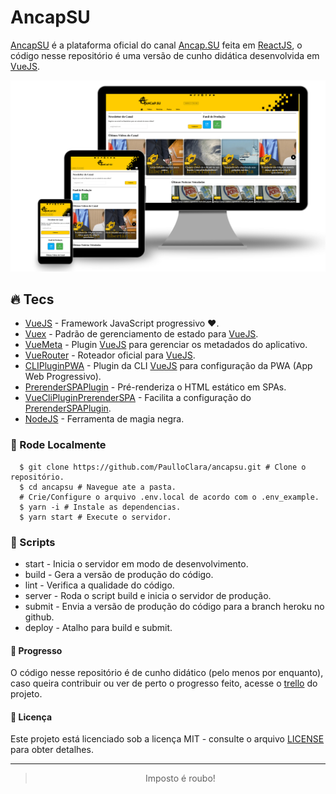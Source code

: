 # AncapSU

[AncapSU] é a plataforma oficial do canal [Ancap.SU] feita em [ReactJS], o código nesse repositório é uma versão de cunho didática desenvolvida em [VueJS].

![Preview][preview]

## :fire: Tecs

- [VueJS] - Framework JavaScript progressivo ❤️.
- [Vuex] - Padrão de gerenciamento de estado para [VueJS].
- [VueMeta] - Plugin [VueJS] para gerenciar os metadados do aplicativo.
- [VueRouter] - Roteador oficial para [VueJS].
- [CLIPluginPWA] - Plugin da CLI [VueJS] para configuração da PWA (App Web Progressivo).
- [PrerenderSPAPlugin] - Pré-renderiza o HTML estático em SPAs.
- [VueCliPluginPrerenderSPA] - Facilita a configuração do [PrerenderSPAPlugin].
- [NodeJS] - Ferramenta de magia negra.

### :wrench: Rode Localmente

```shell
  $ git clone https://github.com/PaulloClara/ancapsu.git # Clone o repositório.
  $ cd ancapsu # Navegue ate a pasta.
  # Crie/Configure o arquivo .env.local de acordo com o .env_example.
  $ yarn -i # Instale as dependencias.
  $ yarn start # Execute o servidor.
```

### :scroll: Scripts

- start - Inicia o servidor em modo de desenvolvimento.
- build - Gera a versão de produção do código.
- lint - Verifica a qualidade do código.
- server - Roda o script build e inicia o servidor de produção.
- submit - Envia a versão de produção do código para a branch heroku no github.
- deploy - Atalho para build e submit.

#### :muscle: Progresso

O código nesse repositório é de cunho didático (pelo menos por enquanto), caso queira contribuir ou ver de perto o progresso feito, acesse o [trello] do projeto.

#### :memo: Licença

Este projeto está licenciado sob a licença MIT - consulte o arquivo [LICENSE] para obter detalhes.

---

<div align="center">

> Imposto é roubo!

</div>

<!-- Links -->

[ancapsu]: https://ancap.su
[ancap.su]: https://www.youtube.com/ancapsu
[trello]: https://trello.com/b/eOBZHJ5j/ancapsu
[paulloclara]: https://github.com/PaulloClara
[vuejs]: https://vuejs.org
[vuex]: https://vuex.vuejs.org
[vuemeta]: https://github.com/nuxt/vue-meta
[prerenderspaplugin]: https://github.com/chrisvfritz/prerender-spa-plugin
[vueclipluginprerenderspa]: https://github.com/SolarLiner/vue-cli-plugin-prerender-spa
[nodejs]: https://nodejs.org/en
[vuerouter]: https://router.vuejs.org
[clipluginpwa]: https://github.com/vuejs/vue-cli/tree/dev/packages/@vue/cli-plugin-pwa#readme
[reactjs]: https://pt-br.reactjs.org
[preview]: .github/preview.svg
[license]: LICENSE
